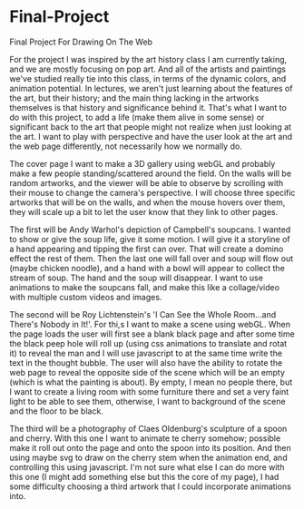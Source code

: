 # Final-Project
Final Project For Drawing On The Web

For the project I was inspired by the art history class I am currently taking, and we are mostly focusing on pop art. And all of the artists and paintings we've studied really tie into this class, in terms of the dynamic colors, and animation potential. In lectures, we aren't just learning about the features of the art, but their history; and the main thing lacking in the artworks themselves is that history and significance behind it. That's what I want to do with this project, to add a life (make them alive in some sense) or significant back to the art that people might not realize when just looking at the art. I want to play with perspective and have the user look at the art and the web page differently, not necessarily how we normally do.

The cover page I want to make a 3D gallery using webGL and probably make a few people standing/scattered around the field. On the walls will be random artworks, and the viewer will be able to observe by scrolling with their mouse to change the camera's perspective. I will choose three specific artworks that will be on the walls, and when the mouse hovers over them, they will scale up a bit to let the user know that they link to other pages.

The first will be Andy Warhol's depiction of Campbell's soupcans. I wanted to show or give the soup life, give it some motion. I will give it a storyline of a hand appearing and tipping the first can over. That will create a domino effect the rest of them. Then the last one will fall over and soup will flow out (maybe chicken noodle), and a hand with a bowl will appear to collect the stream of soup. The hand and the soup will disappear. I want to use animations to make the soupcans fall, and make this like a collage/video with multiple custom videos and images.

The second will be Roy Lichtenstein's 'I Can See the Whole Room...and There's Nobody in It!'. For thi,s I want to make a scene using webGL. When the page loads the user will first see a blank black page and after some time the black peep hole will roll up (using css animations to translate and rotat it) to reveal the man and I will use javascript to at the same time write the text in the thought bubble. The user will also have the ability to rotate the web page to reveal the opposite side of the scene which will be an empty (which is what the painting is about). By empty, I mean no people there, but I want to create a living room with some furniture there and set a very faint light to be able to see them, otherwise, I want to background of the scene and the floor to be black.

The third will be a photography of Claes Oldenburg's sculpture of a spoon and cherry. With this one I want to animate te cherry somehow; possible make it roll out onto the page and onto the spoon into its position. And then using maybe svg to draw on the cherry stem when the animation end, and controlling this using javascript. I'm not sure what else I can do more with this one (I might add something else but this the core of my page), I had some difficulty choosing a third artwork that I could incorporate animations into.

